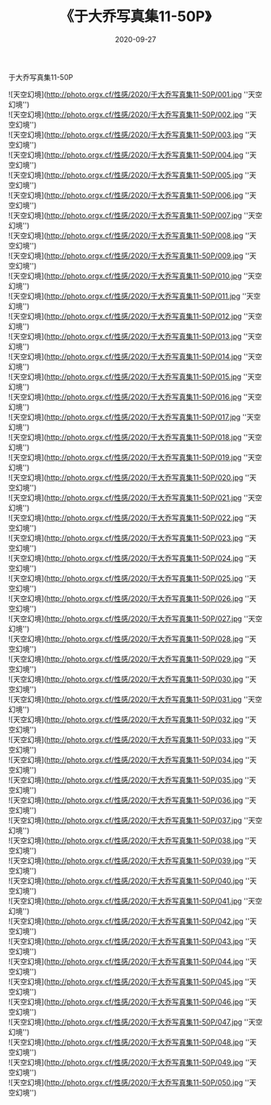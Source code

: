 ﻿---
layout: post
title:  《于大乔写真集11-50P》
date:   2020-09-27
img: http://photo.orgx.cf/性感/2020/于大乔写真集11-50P/000.jpg
tags: [美女, 性感, 泳衣]
---

于大乔写真集11-50P



![天空幻境](http://photo.orgx.cf/性感/2020/于大乔写真集11-50P/001.jpg ''天空幻境'') <br>
![天空幻境](http://photo.orgx.cf/性感/2020/于大乔写真集11-50P/002.jpg ''天空幻境'') <br>
![天空幻境](http://photo.orgx.cf/性感/2020/于大乔写真集11-50P/003.jpg ''天空幻境'') <br>
![天空幻境](http://photo.orgx.cf/性感/2020/于大乔写真集11-50P/004.jpg ''天空幻境'') <br>
![天空幻境](http://photo.orgx.cf/性感/2020/于大乔写真集11-50P/005.jpg ''天空幻境'') <br>
![天空幻境](http://photo.orgx.cf/性感/2020/于大乔写真集11-50P/006.jpg ''天空幻境'') <br>
![天空幻境](http://photo.orgx.cf/性感/2020/于大乔写真集11-50P/007.jpg ''天空幻境'') <br>
![天空幻境](http://photo.orgx.cf/性感/2020/于大乔写真集11-50P/008.jpg ''天空幻境'') <br>
![天空幻境](http://photo.orgx.cf/性感/2020/于大乔写真集11-50P/009.jpg ''天空幻境'') <br>
![天空幻境](http://photo.orgx.cf/性感/2020/于大乔写真集11-50P/010.jpg ''天空幻境'') <br>
![天空幻境](http://photo.orgx.cf/性感/2020/于大乔写真集11-50P/011.jpg ''天空幻境'') <br>
![天空幻境](http://photo.orgx.cf/性感/2020/于大乔写真集11-50P/012.jpg ''天空幻境'') <br>
![天空幻境](http://photo.orgx.cf/性感/2020/于大乔写真集11-50P/013.jpg ''天空幻境'') <br>
![天空幻境](http://photo.orgx.cf/性感/2020/于大乔写真集11-50P/014.jpg ''天空幻境'') <br>
![天空幻境](http://photo.orgx.cf/性感/2020/于大乔写真集11-50P/015.jpg ''天空幻境'') <br>
![天空幻境](http://photo.orgx.cf/性感/2020/于大乔写真集11-50P/016.jpg ''天空幻境'') <br>
![天空幻境](http://photo.orgx.cf/性感/2020/于大乔写真集11-50P/017.jpg ''天空幻境'') <br>
![天空幻境](http://photo.orgx.cf/性感/2020/于大乔写真集11-50P/018.jpg ''天空幻境'') <br>
![天空幻境](http://photo.orgx.cf/性感/2020/于大乔写真集11-50P/019.jpg ''天空幻境'') <br>
![天空幻境](http://photo.orgx.cf/性感/2020/于大乔写真集11-50P/020.jpg ''天空幻境'') <br>
![天空幻境](http://photo.orgx.cf/性感/2020/于大乔写真集11-50P/021.jpg ''天空幻境'') <br>
![天空幻境](http://photo.orgx.cf/性感/2020/于大乔写真集11-50P/022.jpg ''天空幻境'') <br>
![天空幻境](http://photo.orgx.cf/性感/2020/于大乔写真集11-50P/023.jpg ''天空幻境'') <br>
![天空幻境](http://photo.orgx.cf/性感/2020/于大乔写真集11-50P/024.jpg ''天空幻境'') <br>
![天空幻境](http://photo.orgx.cf/性感/2020/于大乔写真集11-50P/025.jpg ''天空幻境'') <br>
![天空幻境](http://photo.orgx.cf/性感/2020/于大乔写真集11-50P/026.jpg ''天空幻境'') <br>
![天空幻境](http://photo.orgx.cf/性感/2020/于大乔写真集11-50P/027.jpg ''天空幻境'') <br>
![天空幻境](http://photo.orgx.cf/性感/2020/于大乔写真集11-50P/028.jpg ''天空幻境'') <br>
![天空幻境](http://photo.orgx.cf/性感/2020/于大乔写真集11-50P/029.jpg ''天空幻境'') <br>
![天空幻境](http://photo.orgx.cf/性感/2020/于大乔写真集11-50P/030.jpg ''天空幻境'') <br>
![天空幻境](http://photo.orgx.cf/性感/2020/于大乔写真集11-50P/031.jpg ''天空幻境'') <br>
![天空幻境](http://photo.orgx.cf/性感/2020/于大乔写真集11-50P/032.jpg ''天空幻境'') <br>
![天空幻境](http://photo.orgx.cf/性感/2020/于大乔写真集11-50P/033.jpg ''天空幻境'') <br>
![天空幻境](http://photo.orgx.cf/性感/2020/于大乔写真集11-50P/034.jpg ''天空幻境'') <br>
![天空幻境](http://photo.orgx.cf/性感/2020/于大乔写真集11-50P/035.jpg ''天空幻境'') <br>
![天空幻境](http://photo.orgx.cf/性感/2020/于大乔写真集11-50P/036.jpg ''天空幻境'') <br>
![天空幻境](http://photo.orgx.cf/性感/2020/于大乔写真集11-50P/037.jpg ''天空幻境'') <br>
![天空幻境](http://photo.orgx.cf/性感/2020/于大乔写真集11-50P/038.jpg ''天空幻境'') <br>
![天空幻境](http://photo.orgx.cf/性感/2020/于大乔写真集11-50P/039.jpg ''天空幻境'') <br>
![天空幻境](http://photo.orgx.cf/性感/2020/于大乔写真集11-50P/040.jpg ''天空幻境'') <br>
![天空幻境](http://photo.orgx.cf/性感/2020/于大乔写真集11-50P/041.jpg ''天空幻境'') <br>
![天空幻境](http://photo.orgx.cf/性感/2020/于大乔写真集11-50P/042.jpg ''天空幻境'') <br>
![天空幻境](http://photo.orgx.cf/性感/2020/于大乔写真集11-50P/043.jpg ''天空幻境'') <br>
![天空幻境](http://photo.orgx.cf/性感/2020/于大乔写真集11-50P/044.jpg ''天空幻境'') <br>
![天空幻境](http://photo.orgx.cf/性感/2020/于大乔写真集11-50P/045.jpg ''天空幻境'') <br>
![天空幻境](http://photo.orgx.cf/性感/2020/于大乔写真集11-50P/046.jpg ''天空幻境'') <br>
![天空幻境](http://photo.orgx.cf/性感/2020/于大乔写真集11-50P/047.jpg ''天空幻境'') <br>
![天空幻境](http://photo.orgx.cf/性感/2020/于大乔写真集11-50P/048.jpg ''天空幻境'') <br>
![天空幻境](http://photo.orgx.cf/性感/2020/于大乔写真集11-50P/049.jpg ''天空幻境'') <br>
![天空幻境](http://photo.orgx.cf/性感/2020/于大乔写真集11-50P/050.jpg ''天空幻境'') <br>